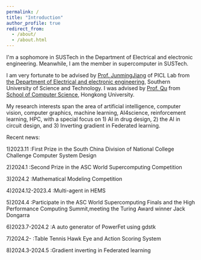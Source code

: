 ```yaml
---
permalink: /
title: "Introduction"
author_profile: true
redirect_from: 
  - /about/
  - /about.html
---
```


I'm a sophomore in SUSTech in the Department of Electrical and electronic engineering. Meanwhile, I am the member in supercomputer in SUSTech.

I am very fortunate to be advised by [Prof. JunmingJiang](https://www.sustech.edu.cn/zh/faculties/jiangjunmin.html) of PICL Lab from [the Department of Electrical and electronic engineering](https://www.sustech.edu.cn/), Southern University of Science and Technology. I was advised by [Prof. Qu](https://liangqiong.github.io/) from [School of Computer Science](https://www.hku.hk/), Hongkong University. 

My research interests span the area of artificial intelligence, computer vision, computer graphics, machine learning, AI4science, reinforcement learning, HPC, with a special focus on 1) AI in drug design,  2) the AI in circuit design, and 3) Inverting gradient in Federated learning.

Recent news:

1)2023.11        :First Prize in the South China Division of National College Challenge Computer System Design

2)2024.1         :Second Prize in the ASC World Supercomputing Competition

3)2024.2         :Mathematical Modeling Competition

4)2024.12-2023.4 :Multi-agent in HEMS

5)2024.4         :Participate in the ASC World Supercomputing Finals and the High Performance Computing Summit,meeting the Turing Award winner Jack Dongarra

6)2023.7-2024.2  :A auto generator of PowerFet using gdstk

7)2024.2-        :Table Tennis Hawk Eye and Action Scoring System

8)2024.3-2024.5  :Gradient inverting in Federated learning
